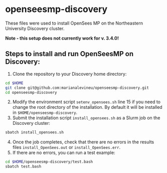 # openseesmp-discovery
These files were used to install OpenSees MP on the Northeastern University Discovery cluster.

**Note - this setup does not currently work for v. 3.4.0!**

## Steps to install and run OpenSeesMP on Discovery:
1. Clone the repository to your Discovery home directory:
```bash
cd $HOME
git clone git@github.com:marianalevineu/openseesmp-discovery.git
cd openseesmp-discovery
```
2. Modify the environment script `setenv_opensees.sh` line 15 if you need to change the root directory of the installation. By default it will be installed in `$HOME/openseesmp-discovery`.
3. Submit the installation script `install_opensees.sh` as a Slurm job on the Discovery cluster:
```bash
sbatch install_opensees.sh
```
4. Once the job completes, check that there are no errors in the results files `install_OpenSees.out` or `install_OpenSees.err`. 
5. If there are no errors, you can run a test example:
```bash
cd $HOME/openseesmp-discovery/test.bash
sbatch test.bash
```
